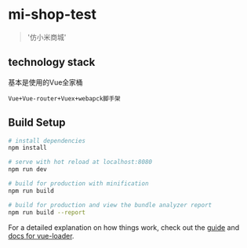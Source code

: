 # mi-shop-test

> '仿小米商城'

## technology stack

基本是使用的Vue全家桶

```
Vue+Vue-router+Vuex+webapck脚手架
```
## Build Setup

``` bash
# install dependencies
npm install

# serve with hot reload at localhost:8080
npm run dev

# build for production with minification
npm run build

# build for production and view the bundle analyzer report
npm run build --report
```
For a detailed explanation on how things work, check out the [guide](http://vuejs-templates.github.io/webpack/) and [docs for vue-loader](http://vuejs.github.io/vue-loader).

